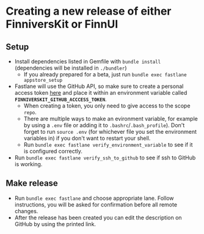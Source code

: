 # Creating a new release of either FinniversKit or FinnUI

## Setup
- Install dependencies listed in Gemfile with `bundle install` (dependencies will be installed in `./bundler`)
  - If you already prepared for a beta, just run `bundle exec fastlane appstore_setup`
- Fastlane will use the GitHub API, so make sure to create a personal access token [here](https://github.schibsted.io/settings/tokens) and place it within an environment variable called **`FINNIVERSKIT_GITHUB_ACCCESS_TOKEN`**.
  - When creating a token, you only need to give access to the scope `repo`.
  - There are multiple ways to make an evironment variable, for example by using a `.env` file or adding it to `.bashrc`/`.bash_profile`). Don't forget to run `source .env` (for whichever file you set the environment variables in) if you don't want to restart your shell.
  - Run `bundle exec fastlane verify_environment_variable` to see if it is configured correctly.
- Run `bundle exec fastlane verify_ssh_to_github` to see if ssh to GitHub is working.

## Make release
- Run `bundle exec fastlane` and choose appropriate lane. Follow instructions, you will be asked for confirmation before all remote changes.
- After the release has been created you can edit the description on GitHub by using the printed link.
